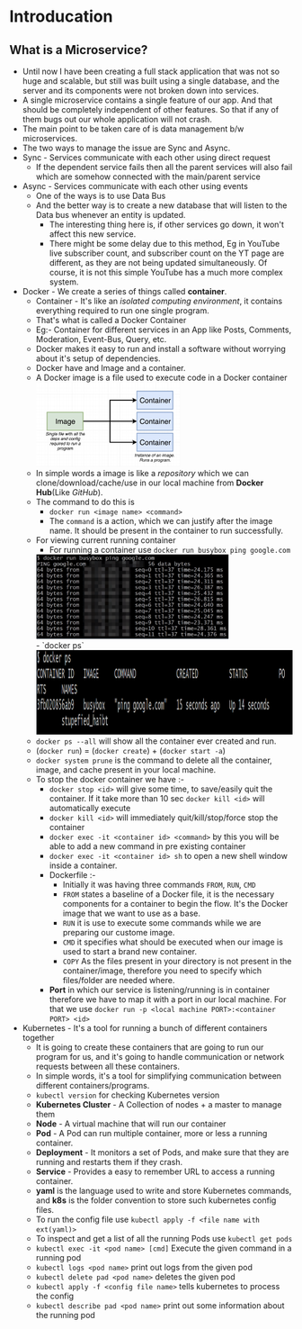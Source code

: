 # Introducation

## What is a Microservice?

- Until now I have been creating a full stack application that was not so huge and scalable, but still was built using a single database, and the server and its components were not broken down into services.
- A single microservice contains a single feature of our app. And that should be completely independent of other features. So that if any of them bugs out our whole application will not crash.
- The main point to be taken care of is data management b/w microservices.
- The two ways to manage the issue are Sync and Async.
- Sync - Services communicate with each other using direct request
  - If the dependent service fails then all the parent services will also fail which are somehow connected with the main/parent service
- Async - Services communicate with each other using events
  - One of the ways is to use Data Bus
  - And the better way is to create a new database that will listen to the Data bus whenever an entity is updated.
    - The interesting thing here is, if other services go down, it won't affect this new service.
    - There might be some delay due to this method, Eg in YouTube live subscriber count, and subscriber count on the YT page are different, as they are not being updated simultaneously. Of course, it is not this simple YouTube has a much more complex system.
- Docker - We create a series of things called **container**.
  - Container - It's like an *isolated computing environment*, it contains everything required to run one single program.
  - That's what is called a Docker Container
  - Eg:- Container for different services in an App like Posts, Comments, Moderation, Event-Bus, Query, etc.
  - Docker makes it easy to run and install a software without worrying about it's setup of dependencies.
  - Docker have and Image and a container.
  - A Docker image is a file used to execute code in a Docker container
    <img src="./Images/Docker_image_container.png" height="150px">
  - In simple words a image is like a *repository* which we can clone/download/cache/use in our local machine from **Docker Hub**(Like *GitHub*).
  - The command to do this is
    - `docker run <image name> <command>`
    - The `command` is a action, which we can justify after the image name. It should be present in the container to run successfully.
  - For viewing current running container
    - For running a container use `docker run busybox ping google.com`
    <img src="./Images/Container_running.png" height="150px">
    <br>
    - `docker ps`
    <img src="./Images/Docker_ps.png" height="150px" >
  - `docker ps --all` will show all the container ever created and run.
  - (`docker run`) = (`docker create`) + (`docker start -a`)
  - `docker system prune` is the command to delete all the container, image, and cache present in your local machine.
  - To stop the docker container we have :-
    - `docker stop <id>` will give some time, to save/easily quit the container. If it take more than 10 sec `docker kill <id>` will automatically execute
    - `docker kill <id>` will immediately quit/kill/stop/force stop the container
    - `docker exec -it <container id> <command>` by this you will be able to add a new command in pre existing container
    - `docker exec -it <container id> sh` to open a new shell window inside a container.
    - Dockerfile :-
      - Initially it was having three commands `FROM`, `RUN`, `CMD`
      - `FROM` states a baseline of a Docker file, it is the necessary components for a container to begin the flow. It's the Docker image that we want to use as a base.
      - `RUN` it is use to execute some commands while we are preparing our custome image.
      - `CMD` it specifies what should be executed when our image is used to start a brand new container.
      - `COPY` As the files present in your directory is not present in the container/image, therefore you need to specify which files/folder are needed where.
    - **Port** in which our service is listening/running is in container therefore we have to map it with a port in our local machine. For that we use `docker run -p <local machine PORT>:<container PORT> <id>`
- Kubernetes - It's a tool for running a bunch of different containers together
  - It is going to create these containers that are going to run our program for us, and it's going to handle communication or network requests between all these containers.
  - In simple words, it's a tool for simplifying communication between different containers/programs.
  - `kubectl version` for checking Kubernetes version
  - **Kubernetes Cluster** - A Collection of nodes + a master to manage them
  - **Node** - A virtual machine that will run our container
  - **Pod** - A Pod can run multiple container, more or less a running container.
  - **Deployment** - It monitors a set of Pods, and make sure that they are running and restarts them if they crash.
  - **Service** - Provides a easy to remember URL to access a running container.
  - **yaml** is the language used to write and store Kubernetes commands, and **k8s** is the folder convention to store such kubernetes config files.
  - To run the config file use `kubectl apply -f <file name with ext(yaml)>`
  - To inspect and get a list of all the running Pods use `kubectl get pods`
  - `kubectl exec -it <pod name> [cmd]` Execute the given command in a running pod
  - `kubectl logs <pod name>` print out logs from the given pod
  - `kubectl delete pad <pod name>` deletes the given pod
  - `kubectl apply -f <config file name>` tells kubernetes to process the config
  - `kubectl describe pad <pod name>` print out some information about the running pod
